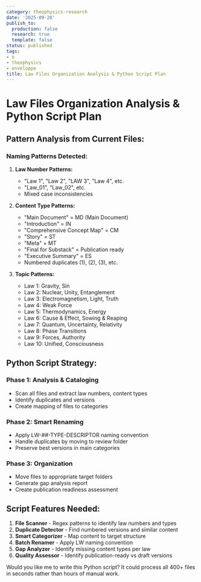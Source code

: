```yaml
---
category: theophysics-research
date: '2025-09-28'
publish_to:
  production: false
  research: true
  template: false
status: published
tags:
- o
- theophysics
- enveloppe
title: Law Files Organization Analysis & Python Script Plan
---
```

   
# Law Files Organization Analysis & Python Script Plan   
   
## Pattern Analysis from Current Files:   
   
### Naming Patterns Detected:   
1. **Law Number Patterns:**   
   
   - "Law 1", "Law 2", "LAW 3", "Law 4", etc.   
   - "Law_01", "Law_02", etc.   
   - Mixed case inconsistencies   
   
2. **Content Type Patterns:**   
   
   - "Main Document" = MD (Main Document)   
   - "Introduction" = IN   
   - "Comprehensive Concept Map" = CM   
   - "Story" = ST   
   - "Meta" = MT   
   - "Final for Substack" = Publication ready   
   - "Executive Summary" = ES   
   - Numbered duplicates (1), (2), (3), etc.   
   
3. **Topic Patterns:**   
   
   - Law 1: Gravity, Sin   
   - Law 2: Nuclear, Unity, Entanglement   
   - Law 3: Electromagnetism, Light, Truth   
   - Law 4: Weak Force   
   - Law 5: Thermodynamics, Energy   
   - Law 6: Cause & Effect, Sowing & Reaping   
   - Law 7: Quantum, Uncertainty, Relativity   
   - Law 8: Phase Transitions   
   - Law 9: Forces, Authority   
   - Law 10: Unified, Consciousness   
   
## Python Script Strategy:   
   
### Phase 1: Analysis & Cataloging   
   
- Scan all files and extract law numbers, content types   
- Identify duplicates and versions   
- Create mapping of files to categories   
   
### Phase 2: Smart Renaming   
   
- Apply LW-##-TYPE-DESCRIPTOR naming convention   
- Handle duplicates by moving to review folder   
- Preserve best versions in main categories   
   
### Phase 3: Organization   
   
- Move files to appropriate target folders   
- Generate gap analysis report   
- Create publication readiness assessment   
   
## Script Features Needed:   
1. **File Scanner** - Regex patterns to identify law numbers and types   
2. **Duplicate Detector** - Find numbered versions and similar content   
3. **Smart Categorizer** - Map content to target structure   
4. **Batch Renamer** - Apply LW naming convention   
5. **Gap Analyzer** - Identify missing content types per law   
6. **Quality Assessor** - Identify publication-ready vs draft versions   
   
Would you like me to write this Python script? It could process all 400+ files in seconds rather than hours of manual work.